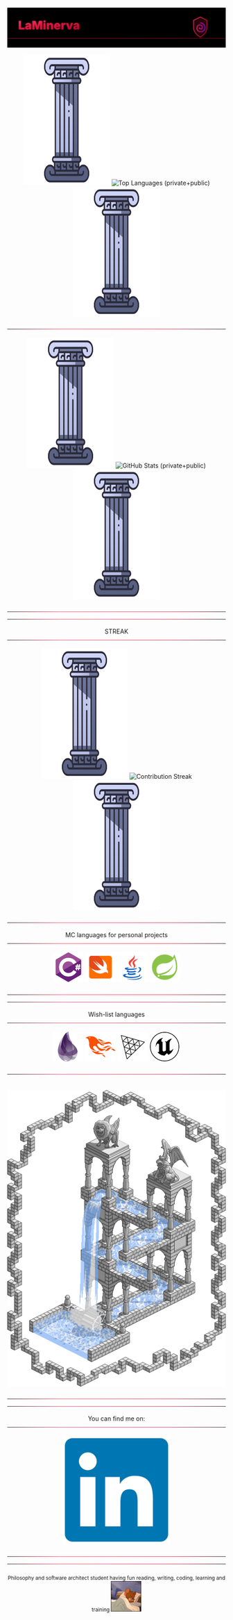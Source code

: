 <p align="center">
  <img src="./assets/download-1.svg" />
</p>




<div align="center" style="margin:0 0 6px;">
<img src="./assets/smallcolumn.png" width="200" height="300" />
  <!-- Languages (donut) -->
  <img
    src="https://minerva-stats.vercel.app/api/top-langs?username=LaMinerva&count_private=true&layout=donut&langs_count=8&hide=html,css&theme=radical&cache_seconds=14400"
    alt="Top Languages (private+public)"
    height="192" />
<img src="./assets/smallcolumn.png" width="200" height="300" />
  
<p align="center">
  <img src="./assets/download.svg" />
</p>

<img src="./assets/smallcolumn.png" width="200" height="300" />
  <img
    src="https://minerva-stats.vercel.app/api?username=LaMinerva&count_private=true&include_all_commits=true&show_icons=true&hide_border=true&theme=radical&cache_seconds=14400"
    alt="GitHub Stats (private+public)"
    height="192" />
<img src="./assets/smallcolumn.png" width="200" height="300" />
</div>

<p align="center">
  <img src="./assets/download.svg" />
  <img src="./assets/download.svg" />
</p>
<p align="center">
  STREAK
  <img src="./assets/download.svg" />
</p>

<p align="center" style="margin:6px 0 0;">
  <img src="./assets/smallcolumn.png" width="200" height="300" />
  <img
    src="https://streak-stats.demolab.com?user=LaMinerva&theme=radical&hide_border=true"
    alt="Contribution Streak"
    height="150" />
  <img src="./assets/smallcolumn.png" width="200" height="300" />
</p>

<p align="center">
  <img src="./assets/download.svg" />
</p>
<p align="center">
  MC languages for personal projects
  <img src="./assets/download.svg" />
</p>


<p align="center" style="margin:0;">
  <img src="./assets/csharp.svg" width="70"/>
  <img src="./assets/swift.svg" width="70"/>
  <img src="./assets/java.svg" width="70"/>
  <img src="./assets/springboot.svg" width="70"/>
</p>

<p align="center">
  <img src="./assets/download.svg" />
  <img src="./assets/download.svg" />
</p>
<p align="center">
  Wish-list languages
  <img src="./assets/download.svg" />
</p>


<p align="center" style="margin:0;">
  <img src="./assets/elixir.svg" width="70"/>
  <img src="./assets/phoenix.svg" width="70"/>
  <img src="./assets/threejs.svg" width="70"/>
  <img src="./assets/unreal.svg" width="70"/>
</p>

<p align="center">
  <img src="./assets/download.svg" />
</p>

<p align="center" style="margin:10px 0 0;">
  <img src="./assets/divider.svg" alt="" style="max-width:100%; height:auto;">
</p>

<div align="center">
  <img src="./assets/eschelrpg.gif" />
</div>

<p align="center">
  <img src="./assets/download.svg" />
  <img src="./assets/download.svg" />
</p>

<p align="center">
  You can find me on:
  <img src="./assets/download.svg" />
</p>

<p align="center">
  <a href="https://www.linkedin.com/in/o-joachim" target="_blank">
    <img src="./assets/linkedin.svg" width="250" alt="LinkedIn" />
  </a>
</p>

<p align="center">
  <img src="./assets/download.svg" />
  <img src="./assets/download.svg" />
</p>
<!-- Compact About / Contact -->
<div align="center" >
  <sub>
    Philosophy and software architect student having fun reading, writing, coding, learning and training 
    <img src="./assets/sleepy.gif" width="70" />
  </sub>
</div>



